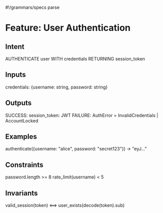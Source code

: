 #!/grammars/specs parse

# Feature: User Authentication

## Intent

AUTHENTICATE user WITH credentials RETURNING session_token

## Inputs

credentials: {username: string, password: string}

## Outputs

SUCCESS: session_token: JWT<UserClaims>
FAILURE: AuthError = InvalidCredentials | AccountLocked

## Examples

authenticate({username: "alice", password: "secret123"}) → "eyJ..."

## Constraints

password.length >= 8
rate_limit(username) < 5

## Invariants

valid_session(token) ⟺ user_exists(decode(token).sub)